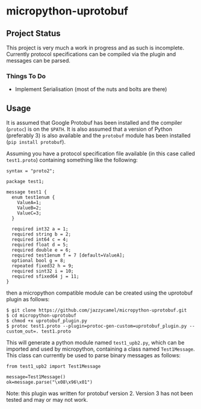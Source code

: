 # micropython-uprotobuf

## Project Status
This project is very much a work in progress and as such is incomplete. Currently protocol specifications can be compiled
via the plugin and messages can be parsed. 

### Things To Do
* Implement Serialisation (most of the nuts and bolts are there)


## Usage
It is assumed that Google Protobuf has been installed and the compiler (`protoc`) is on the `$PATH`. It is also assumed that
a version of Python (preferably 3) is also available and the `protobuf` module has been installed (`pip install protobuf`).

Assuming you have a protocol specification file available (in this case called `test1.proto`) containing something like the following:

```
syntax = "proto2";

package test1;

message test1 {
  enum test1enum {
    ValueA=1;
    ValueB=2;
    ValueC=3;
  }

  required int32 a = 1;
  required string b = 2;
  required int64 c = 4;
  required float d = 5;
  required double e = 6;
  required test1enum f = 7 [default=ValueA];
  optional bool g = 8;
  repeated fixed32 h = 9;
  required sint32 i = 10;
  required sfixed64 j = 11;
}
```

then a micropython compatible module can be created using the uprotobuf plugin as follows: 

```
$ git clone https://github.com/jazzycamel/micropython-uprotobuf.git
$ cd micropython-uprotobuf
$ chmod +x uprotobuf_plugin.py
$ protoc test1.proto --plugin=protoc-gen-custom=uprotobuf_plugin.py --custom_out=. test1.proto
```

This will generate a python module named `test1_upb2.py`, which can be imported and used by micropython, containing a
class named `Test1Message`. This class can currently be used to parse binary messages as follows:

```
from test1_upb2 import Test1Message

message=Test1Message()
ok=message.parse("\x08\x96\x01")
```

Note: this plugin was written for protobuf version 2. Version 3 has not been tested and may or may not work.
